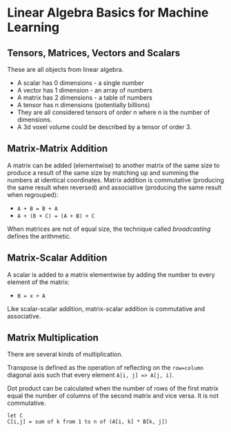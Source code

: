# Linear Algebra Basics for Machine Learning


## Tensors, Matrices, Vectors and Scalars

These are all objects from linear algebra. 

* A scalar has 0 dimensions - a single number
* A vector has 1 dimension - an array of numbers
* A matrix has 2 dimensions - a table of numbers
* A tensor has n dimensions (potentially billions)
* They are all considered tensors of order n where n is the number of dimensions.
* A 3d voxel volume could be described by a tensor of order 3.

## Matrix-Matrix Addition

A matrix can be added (elementwise) to another matrix of the same size to produce a result of the same size by matching up and summing the numbers at identical coordinates. Matrix addition is commutative (producing the same result when reversed) and associative (producing the same result when regrouped):

* `A + B = B + A`
* `A + (B + C) = (A + B) + C`

When matrices are not of equal size, the technique called _broadcasting_ defines the arithmetic.

## Matrix-Scalar Addition

A scalar is added to a matrix elementwise by adding the number to every element of the matrix:

* `B = x + A`

Like scalar-scalar addition, matrix-scalar addition is commutative and associative.

## Matrix Multiplication

There are several kinds of multiplication.

Transpose is defined as the operation of reflecting on the `row=column` diagonal axis such that every element `A[i, j] => A[j, i]`.

Dot product can be calculated when the number of rows of the first matrix equal the number of columns of the second matrix and vice versa. It is not commutative.

```
let C
C[i,j] = sum of k from 1 to n of (A[i, k] * B[k, j])
```
